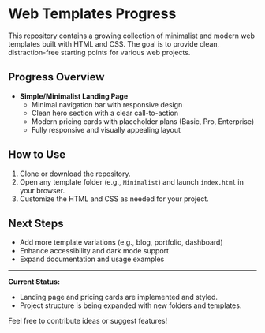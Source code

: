 # Web Templates Progress

This repository contains a growing collection of minimalist and modern web templates built with HTML and CSS. The goal is to provide clean, distraction-free starting points for various web projects.

## Progress Overview

- **Simple/Minimalist Landing Page**
  - Minimal navigation bar with responsive design
  - Clean hero section with a clear call-to-action
  - Modern pricing cards with placeholder plans (Basic, Pro, Enterprise)
  - Fully responsive and visually appealing layout

## How to Use

1. Clone or download the repository.
2. Open any template folder (e.g., `Minimalist`) and launch `index.html` in your browser.
3. Customize the HTML and CSS as needed for your project.

## Next Steps
- Add more template variations (e.g., blog, portfolio, dashboard)
- Enhance accessibility and dark mode support
- Expand documentation and usage examples

---

**Current Status:**
- Landing page and pricing cards are implemented and styled.
- Project structure is being expanded with new folders and templates.

Feel free to contribute ideas or suggest features!
